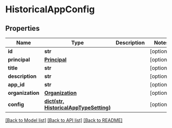 # HistoricalAppConfig

## Properties
Name | Type | Description | Notes
------------ | ------------- | ------------- | -------------
**id** | **str** |  | [optional] 
**principal** | [**Principal**](Principal.md) |  | [optional] 
**title** | **str** |  | [optional] 
**description** | **str** |  | [optional] 
**app_id** | **str** |  | [optional] 
**organization** | [**Organization**](Organization.md) |  | [optional] 
**config** | [**dict(str, HistoricalAppTypeSetting)**](HistoricalAppTypeSetting.md) |  | [optional] 

[[Back to Model list]](../README.md#documentation-for-models) [[Back to API list]](../README.md#documentation-for-api-endpoints) [[Back to README]](../README.md)


